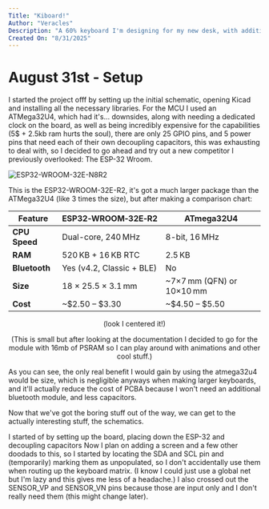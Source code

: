 ```yaml
---
Title: "Kiboard!"
Author: "Veracles"
Description: "A 60% keyboard I'm designing for my new desk, with additional features such as a screen and a maximalist aesthetic"
Created On: "8/31/2025"
---
```


# August 31st - Setup

I started the project offf by setting up the initial schematic, opening Kicad and installing all the necessary libraries. For the MCU I used an ATMega32U4, which had it's... downsides, along with needing a dedicated clock on the board, as well as being incredibly expensive for the capabilities (5$ + 2.5kb ram hurts the soul), there are only 25 GPIO pins, and 5 power pins that need each of their own decoupling capacitors, this was exhausting to deal with, so I decided to go ahead and try out a new competitor I previously overlooked: The ESP-32 Wroom. 

![ESP32-WROOM-32E-N8R2](https://github.com/user-attachments/assets/d6b174e6-c8da-4ba3-853f-b7365afb59ae)

This is the ESP32-WROOM-32E-R2, it's got a much larger package than the ATMega32U4 (like 3 times the size), but after making a comparison chart:

<div align="center">
  
  
| Feature       | ESP32‑WROOM‑32E‑R2               | ATmega32U4                    |
|--------------|----------------------------------|-------------------------------|
| **CPU Speed** | Dual-core, 240 MHz               | 8-bit, 16 MHz                 |
| **RAM**       | 520 KB + 16 KB RTC               | 2.5 KB                        |
| **Bluetooth** | Yes (v4.2, Classic + BLE)        | No                            |
| **Size**      | 18 × 25.5 × 3.1 mm               | ~7×7 mm (QFN) or 10×10 mm     |
| **Cost**      | ~$2.50 – $3.30                   | ~$4.50 – $5.50                |

(look I centered it!)

(This is small but after looking at the documentation I decided to go for the module with 16mb of PSRAM so I can play around with animations and other cool stuff.)
</div>

As you can see, the only real benefit I would gain by using the atmega32u4 would be size, which is negligible anyways when making larger keyboards, and it'll actually reduce the cost of PCBA because I won't need an additional bluetooth module, and less capacitors.

Now that we've got the boring stuff out of the way, we can get to the actually interesting stuff, the schematics.

I started of by setting up the board, placing down the ESP-32 and decoupling capacitors Now I plan on adding a screen and a few other doodads to this, so I started by locating the SDA and SCL pin and (temporarily) marking them as unpopulated, so I don't accidentally use them when routing up the keyboard matrix. (I know I could just use a global net but I'm lazy and this gives me less of a headache.) I also crossed out the SENSOR_VP and SENSOR_VN pins because those are input only and I don't really need them (this might change later).

